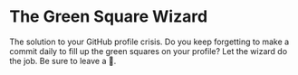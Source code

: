 # The Green Square Wizard

The solution to your GitHub profile crisis. Do you keep forgetting to make a commit daily to fill up the green squares on your profile? Let the wizard do the job. Be sure to leave a 🌟.
